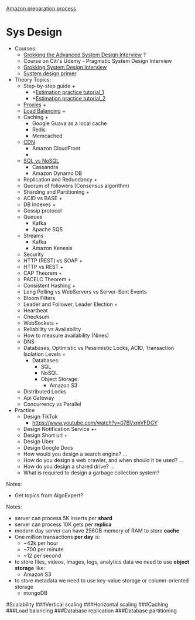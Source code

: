 [Amazon preparation process](https://www.amazon.jobs/en/software-development-interview-prep?cmpid=ECOTOT700005B#/)

# Sys Design
* Courses:
  * [Grokking the Advanced System Design Interview](https://www.educative.io/courses/grokking-adv-system-design-intvw) ?
  * Course on Citi's Udemy - Pragmatic System Design Interview
  * [Grokking System Design Interview](systemDesign/grokkingSystemDesignInterview)
  * [System design primer](https://github.com/donnemartin/system-design-primer)
* Theory Topics:
  * Step-by-step guide +
    * +[Estimation practice tutorial_1](https://dev.to/ievolved/how-i-calculate-capacity-for-systems-design-3477)
    * +[Estimation practice tutorial_2](https://www.codementor.io/@robinpalotai/back-of-the-envelope-calculation-for-system-design-interviews-z4ljbsp5l)
  * [Proxies](systemDesign/Proxies.md) +
  * [Load Balancing](systemDesign/LoadBalancing.md) +
  * Caching +
    * Google Guava as a local cache
    * Redis
    * Memcached
  * [CDN](https://blog.tryexponent.com/cdns-content-delivery-networks/)
    * Amazon CloudFront
    * 
  * [SQL vs NoSQL](https://www.nodeflair.com/blog/sql-vs-nosql-databases-system-design-interview)
    * Cassandra
    * Amazon Dynamo DB
  * Replication and Redundancy +
  * Quorum of followers (Consensus algorithm)
  * Sharding and Partitioning +
  * ACID vs BASE +
  * DB Indexes +
  * Gossip protocol
  * Queues
    * Kafka
    * Apache SQS
  * Streams
    * Kafka
    * Amazon Kenesis
  * Security
  * HTTP (REST) vs SOAP +
  * HTTP vs REST +
  * CAP Theorem +
  * PACELC Theorem +
  * Consistent Hashing +
  * Long Polling vs WebServers vs Server-Sent Events
  * Bloom Filters
  * Leader and Follower, Leader Election + 
  * Heartbeat
  * Checksum
  * WebSockets +
  * Reliability vs Availability
  * How to measure availability (Nines)
  * DNS
  * Databases, Optimistic vs Pessimistic Locks, ACID, Transaction Isolation Levels +
    * Databases:
      * SQL
      * NoSQL
      * Object Storage:
        * Amazon S3
  * Distributed Locks
  * Api Gateway
  * Concurrency vs Parallel
* Practice
  * Design TikTok
    * https://www.youtube.com/watch?v=07BVxmVFDGY
  * Design Notification Service +-
  * Design Short url +
  * Design Uber
  * Design Google Docs
  * How would you design a search engine? ...
  * How do you design a web crawler, and when should it be used? ...
  * How do you design a shared drive? ...
  * What is required to design a garbage collection system?

Notes:
* Get topics from AlgoExpert?

Notes:
* server can process 5K inserts per **shard**
* server can process 10K gets per **replica**
* modern day server can have 256GB memory of RAM to store **cache**
* One million transactions **per day** is:
  * ~42k per hour
  * ~700 per minute
  * ~12 per second
* to store files, videos, images, logs, analytics data we need to use **object storage** like:
  * Amazon S3 
* to store metadata we need to use key-value storage or column-oriented storage
  * mongoDB

#Scalability
###Vertical scaling
###Horizontal scaling
###Caching
###Load balancing
###Database replication
###Database partitioning